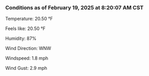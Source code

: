 ### Conditions as of February 19, 2025 at 8:20:07 AM CST 

Temperature: 20.50 &deg;F

Feels like: 20.50 &deg;F

Humidity: 87%

Wind Direction: WNW

Windspeed: 1.8 mph

Wind Gust: 2.9 mph

